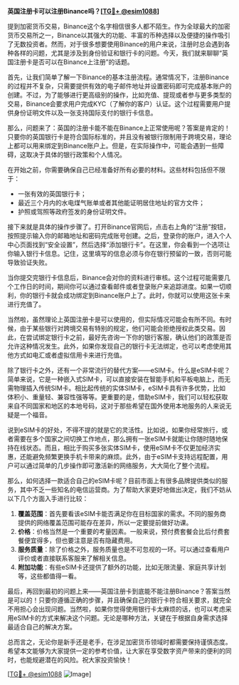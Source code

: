 **英国注册卡可以注册Binance吗？[[TG💪+ @esim1088](https://t.me/s/esim1088)]**

提到加密货币交易，Binance这个名字相信很多人都不陌生。作为全球最大的加密货币交易所之一，Binance以其强大的功能、丰富的币种选择以及便捷的操作吸引了无数投资者。然而，对于很多想要使用Binance的用户来说，注册时总会遇到各种各样的问题，尤其是涉及到身份验证和银行卡的问题。今天，我们就来聊聊“英国注册卡是否可以在Binance上注册”的话题。

首先，让我们简单了解一下Binance的基本注册流程。通常情况下，注册Binance的过程并不复杂，只需要提供有效的电子邮件地址并设置密码即可完成基本账户的创建。不过，为了能够进行更高级别的操作，比如充值、提现或者参与更多类型的交易，Binance会要求用户完成KYC（了解你的客户）认证。这个过程需要用户提供身份证明文件以及一张支持国际支付的银行卡信息。

那么，问题来了：英国的注册卡能不能在Binance上正常使用呢？答案是肯定的！只要你的英国银行卡是符合国际标准的，并且没有被银行限制用于跨境交易，理论上都可以用来绑定到Binance账户上。但是，在实际操作中，可能会遇到一些障碍，这取决于具体的银行政策和个人情况。

在开始之前，你需要确保自己已经准备好所有必要的材料。这些材料包括但不限于：

- 一张有效的英国银行卡；
- 最近三个月内的水电煤气账单或者其他能证明居住地址的官方文件；
- 护照或驾照等政府签发的身份证明文件。

接下来就是具体的操作步骤了。打开Binance官网后，点击右上角的“注册”按钮，按照提示输入你的邮箱地址和密码完成账号创建。之后，登录你的账户，进入个人中心页面找到“安全设置”，然后选择“添加银行卡”。在这里，你会看到一个选项让你输入银行卡信息。记住，这里填写的信息必须与你在银行预留的一致，否则可能导致验证失败。

当你提交完银行卡信息后，Binance会对你的资料进行审核。这个过程可能需要几个工作日的时间，期间你可以通过查看邮件或者登录账户来追踪进度。如果一切顺利，你的银行卡就会成功绑定到Binance账户上了。此时，你就可以使用这张卡来进行充值了。

当然啦，虽然理论上英国注册卡是可以使用的，但实际情况可能会有所不同。有时候，由于某些银行对跨境交易有特别的规定，他们可能会拒绝授权此类交易。因此，在尝试绑定银行卡之前，最好先咨询一下你的银行客服，确认他们的政策是否允许这种情况发生。此外，如果你发现自己的银行卡无法绑定，也可以考虑使用其他方式如电汇或者虚拟信用卡来进行充值。

除了银行卡之外，还有一个非常流行的替代方案——eSIM卡。什么是eSIM卡呢？简单来说，它是一种嵌入式SIM卡，可以直接安装在智能手机和平板电脑上，而无需物理插入传统SIM卡。相比起传统的实体SIM卡，eSIM卡具有许多优势，比如体积小、重量轻、兼容性强等等。更重要的是，借助eSIM卡，我们可以轻松获取来自不同国家和地区的本地号码，这对于那些希望在国外使用本地服务的人来说无疑是一个福音。

说到eSIM卡的好处，不得不提的就是它的灵活性。比如说，如果你经常旅行，或者需要在多个国家之间切换工作地点，那么拥有一张eSIM卡就能让你随时随地保持在线状态。而且，相比于购买多张实体SIM卡，使用eSIM卡不仅更加经济实惠，还能避免频繁更换手机卡带来的麻烦。此外，由于eSIM卡支持远程配置，用户可以通过简单的几步操作即可激活新的网络服务，大大简化了整个流程。

那么，如何选择一款适合自己的eSIM卡呢？目前市面上有很多品牌提供类似的服务，其中不乏一些知名的电信运营商。为了帮助大家更好地做出决定，我们不妨从以下几个方面入手进行比较：

1. **覆盖范围**：首先要看该eSIM卡能否满足你在目标国家的需求。不同的服务商提供的网络覆盖范围可能存在差异，所以一定要提前做好功课。
2. **价格**：价格当然是一个重要的考量因素。一般来说，预付费套餐会比后付费套餐便宜得多，但也要注意是否有隐藏费用。
3. **服务质量**：除了价格之外，服务质量也是不可忽视的一环。可以通过查看用户评价或者直接联系客服来了解相关信息。
4. **附加功能**：有些eSIM卡还提供了额外的功能，比如无限流量、家庭共享计划等，这些都值得一看。

最后，再回到最初的问题上来——英国注册卡到底能不能注册Binance？答案当然是可以的！只要你遵循正确的步骤，并且确保自己的银行卡符合相关要求，就完全不用担心会出现问题。当然啦，如果你觉得使用银行卡太麻烦的话，也可以考虑采用eSIM卡的方式来解决这个问题。无论是哪种方法，关键在于根据自身需求选择最适合自己的解决方案。

总而言之，无论你是新手还是老手，在涉足加密货币领域时都需要保持谨慎态度。希望本文能够为大家提供一定的参考价值，让大家在享受数字资产带来的便利的同时，也能规避潜在的风险。祝大家投资愉快！

[[TG💪+ @esim1088](https://t.me/s/esim1088) ![Image](https://i.postimg.cc/4NQfJmqS/Snipaste-2025-05-13-00-14-12.png)]